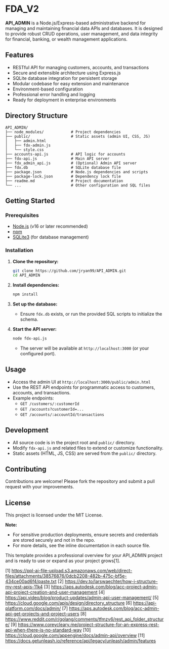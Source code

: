 #  FDA_V2

**API_ADMIN** is a Node.js/Express-based administrative backend for managing and maintaining financial data APIs and databases. It is designed to provide robust CRUD operations, user management, and data integrity for financial, banking, or wealth management applications.

## Features

- RESTful API for managing customers, accounts, and transactions
- Secure and extensible architecture using Express.js
- SQLite database integration for persistent storage
- Modular codebase for easy extension and maintenance
- Environment-based configuration
- Professional error handling and logging
- Ready for deployment in enterprise environments

## Directory Structure

```
API_ADMIN/
├── node_modules/            # Project dependencies
├── public/                  # Static assets (admin UI, CSS, JS)
│   ├── admin.html
│   ├── fdx-admin.js
│   └── style.css
├── accounts-api.js          # API logic for accounts
├── fdx-api.js               # Main API server
├── fdx_admin_api.js         # (Optional) Admin API server
├── fdx.db                   # SQLite database file
├── package.json             # Node.js dependencies and scripts
├── package-lock.json        # Dependency lock file
├── readme.md                # Project documentation
└── ...                      # Other configuration and SQL files
```

## Getting Started

### Prerequisites

- [Node.js](https://nodejs.org/) (v16 or later recommended)
- [npm](https://www.npmjs.com/)
- [SQLite3](https://www.sqlite.org/) (for database management)

### Installation

1. **Clone the repository:**
   ```sh
   git clone https://github.com/jryan99/API_ADMIN.git
   cd API_ADMIN
   ```

2. **Install dependencies:**
   ```sh
   npm install
   ```

3. **Set up the database:**
   - Ensure `fdx.db` exists, or run the provided SQL scripts to initialize the schema.

4. **Start the API server:**
   ```sh
   node fdx-api.js
   ```
   - The server will be available at `http://localhost:3000` (or your configured port).

## Usage

- Access the admin UI at `http://localhost:3000/public/admin.html`
- Use the REST API endpoints for programmatic access to customers, accounts, and transactions.
- Example endpoints:
  - `GET /customers/:customerId`
  - `GET /accounts?customerId=...`
  - `GET /accounts/:accountId/transactions`

## Development

- All source code is in the project root and `public/` directory.
- Modify `fdx-api.js` and related files to extend or customize functionality.
- Static assets (HTML, JS, CSS) are served from the `public/` directory.

## Contributing

Contributions are welcome! Please fork the repository and submit a pull request with your improvements.

## License

This project is licensed under the MIT License.

**Note:**  
- For sensitive production deployments, ensure secrets and credentials are stored securely and not in the repo.
- For more details, see the inline documentation in each source file.

This template provides a professional overview for your API_ADMIN project and is ready to use or expand as your project grows[1].

[1] https://ppl-ai-file-upload.s3.amazonaws.com/web/direct-files/attachments/38576876/0dcb2208-482b-475c-bf5e-434ce00ad6f4/paste.txt
[2] https://dev.to/larswaechter/how-i-structure-my-rest-apis-11k4
[3] https://aps.autodesk.com/blog/acc-project-admin-api-project-creation-and-user-management
[4] https://api.video/blog/product-updates/admin-api-user-management/
[5] https://cloud.google.com/apis/design/directory_structure
[6] https://api-platform.com/docs/admin/
[7] https://aps.autodesk.com/blog/acc-admin-api-get-projects-and-project-users
[8] https://www.reddit.com/r/golang/comments/tfmzv6/rest_api_folder_structure/
[9] https://www.coreycleary.me/project-structure-for-an-express-rest-api-when-there-is-no-standard-way
[10] https://cloud.google.com/appengine/docs/admin-api/overview
[11] https://docs.getunleash.io/reference/api/legacy/unleash/admin/features
